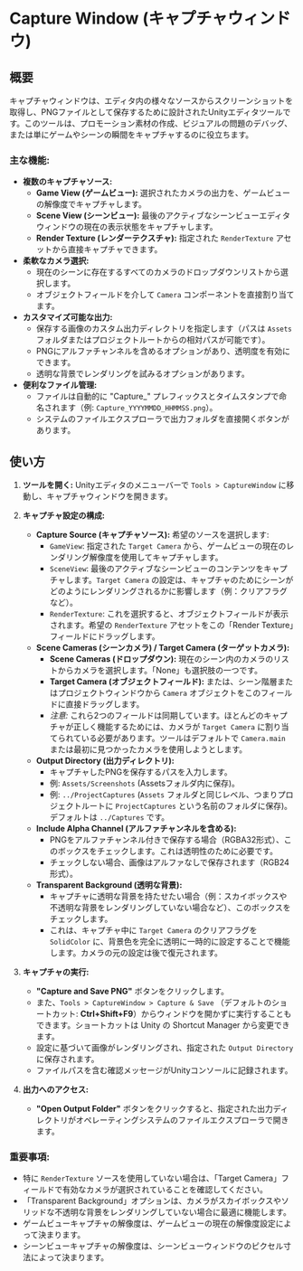 # Capture Window (キャプチャウィンドウ)

## 概要

キャプチャウィンドウは、エディタ内の様々なソースからスクリーンショットを取得し、PNGファイルとして保存するために設計されたUnityエディタツールです。このツールは、プロモーション素材の作成、ビジュアルの問題のデバッグ、または単にゲームやシーンの瞬間をキャプチャするのに役立ちます。

### 主な機能:

-   **複数のキャプチャソース:**
    -   **Game View (ゲームビュー):** 選択されたカメラの出力を、ゲームビューの解像度でキャプチャします。
    -   **Scene View (シーンビュー):** 最後のアクティブなシーンビューエディタウィンドウの現在の表示状態をキャプチャします。
    -   **Render Texture (レンダーテクスチャ):** 指定された `RenderTexture` アセットから直接キャプチャできます。
-   **柔軟なカメラ選択:**
    -   現在のシーンに存在するすべてのカメラのドロップダウンリストから選択します。
    -   オブジェクトフィールドを介して `Camera` コンポーネントを直接割り当てます。
-   **カスタマイズ可能な出力:**
    -   保存する画像のカスタム出力ディレクトリを指定します（パスは `Assets` フォルダまたはプロジェクトルートからの相対パスが可能です）。
    -   PNGにアルファチャンネルを含めるオプションがあり、透明度を有効にできます。
    -   透明な背景でレンダリングを試みるオプションがあります。
-   **便利なファイル管理:**
    -   ファイルは自動的に "Capture_" プレフィックスとタイムスタンプで命名されます（例: `Capture_YYYYMMDD_HHMMSS.png`）。
    -   システムのファイルエクスプローラで出力フォルダを直接開くボタンがあります。

## 使い方

1.  **ツールを開く:**
    Unityエディタのメニューバーで `Tools > CaptureWindow` に移動し、キャプチャウィンドウを開きます。

2.  **キャプチャ設定の構成:**

    *   **Capture Source (キャプチャソース):** 希望のソースを選択します:
        *   `GameView`: 指定された `Target Camera` から、ゲームビューの現在のレンダリング解像度を使用してキャプチャします。
        *   `SceneView`: 最後のアクティブなシーンビューのコンテンツをキャプチャします。`Target Camera` の設定は、キャプチャのためにシーンがどのようにレンダリングされるかに影響します（例：クリアフラグなど）。
        *   `RenderTexture`: これを選択すると、オブジェクトフィールドが表示されます。希望の `RenderTexture` アセットをこの「Render Texture」フィールドにドラッグします。
    *   **Scene Cameras (シーンカメラ) / Target Camera (ターゲットカメラ):**
        *   **Scene Cameras (ドロップダウン):** 現在のシーン内のカメラのリストからカメラを選択します。「None」も選択肢の一つです。
        *   **Target Camera (オブジェクトフィールド):** または、シーン階層またはプロジェクトウィンドウから `Camera` オブジェクトをこのフィールドに直接ドラッグします。
        *   *注意:* これら2つのフィールドは同期しています。ほとんどのキャプチャが正しく機能するためには、カメラが `Target Camera` に割り当てられている必要があります。ツールはデフォルトで `Camera.main` または最初に見つかったカメラを使用しようとします。
    *   **Output Directory (出力ディレクトリ):**
        *   キャプチャしたPNGを保存するパスを入力します。
        *   例: `Assets/Screenshots` (Assetsフォルダ内に保存)。
        *   例: `../ProjectCaptures` (`Assets` フォルダと同じレベル、つまりプロジェクトルートに `ProjectCaptures` という名前のフォルダに保存)。デフォルトは `../Captures` です。
    *   **Include Alpha Channel (アルファチャンネルを含める):**
        *   PNGをアルファチャンネル付きで保存する場合（RGBA32形式）、このボックスをチェックします。これは透明性のために必要です。
        *   チェックしない場合、画像はアルファなしで保存されます（RGB24形式）。
    *   **Transparent Background (透明な背景):**
        *   キャプチャに透明な背景を持たせたい場合（例：スカイボックスや不透明な背景をレンダリングしていない場合など）、このボックスをチェックします。
        *   これは、キャプチャ中に `Target Camera` のクリアフラグを `SolidColor` に、背景色を完全に透明に一時的に設定することで機能します。カメラの元の設定は後で復元されます。

3.  **キャプチャの実行:**
    *   **"Capture and Save PNG"** ボタンをクリックします。
    *   また、`Tools > CaptureWindow > Capture & Save` （デフォルトのショートカット: **Ctrl+Shift+F9**）からウィンドウを開かずに実行することもできます。ショートカットは Unity の Shortcut Manager から変更できます。
    *   設定に基づいて画像がレンダリングされ、指定された `Output Directory` に保存されます。
    *   ファイルパスを含む確認メッセージがUnityコンソールに記録されます。

4.  **出力へのアクセス:**
    *   **"Open Output Folder"** ボタンをクリックすると、指定された出力ディレクトリがオペレーティングシステムのファイルエクスプローラで開きます。

### 重要事項:

-   特に `RenderTexture` ソースを使用していない場合は、「Target Camera」フィールドで有効なカメラが選択されていることを確認してください。
-   「Transparent Background」オプションは、カメラがスカイボックスやソリッドな不透明な背景をレンダリングしていない場合に最適に機能します。
-   ゲームビューキャプチャの解像度は、ゲームビューの現在の解像度設定によって決まります。
-   シーンビューキャプチャの解像度は、シーンビューウィンドウのピクセル寸法によって決まります。
